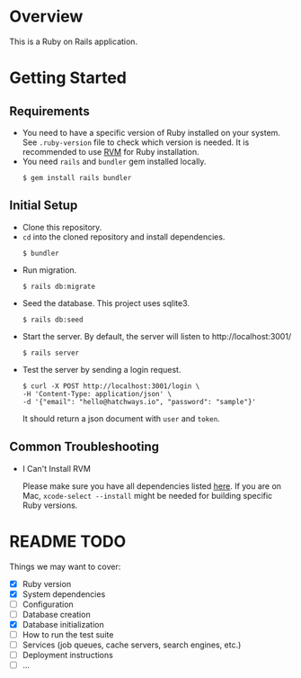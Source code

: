 # Overview

This is a Ruby on Rails application.

# Getting Started

## Requirements

- You need to have a specific version of Ruby installed on your system.
  See `.ruby-version` file to check which version is needed.
  It is recommended to use [RVM](https://rvm.io/) for Ruby installation.
- You need `rails` and `bundler` gem installed locally.
  ```
  $ gem install rails bundler
  ```

## Initial Setup

- Clone this repository.
- `cd` into the cloned repository and install dependencies.
  ```
  $ bundler
  ```
- Run migration.
  ```
  $ rails db:migrate
  ```
- Seed the database. This project uses sqlite3.
  ```
  $ rails db:seed
  ```
- Start the server. By default, the server will listen to http://localhost:3001/
  ```
  $ rails server
  ```
- Test the server by sending a login request.
  ```
  $ curl -X POST http://localhost:3001/login \
  -H 'Content-Type: application/json' \
  -d '{"email": "hello@hatchways.io", "password": "sample"}'
  ```
  It should return a json document with `user` and `token`.

## Common Troubleshooting

- I Can't Install RVM

  Please make sure you have all dependencies listed [here](https://rvm.io/rvm/install).
  If you are on Mac, `xcode-select --install` might be needed for building specific Ruby versions.

# README TODO

Things we may want to cover:

- [x] Ruby version
- [x] System dependencies
- [ ] Configuration
- [ ] Database creation
- [x] Database initialization
- [ ] How to run the test suite
- [ ] Services (job queues, cache servers, search engines, etc.)
- [ ] Deployment instructions
- [ ] ...
